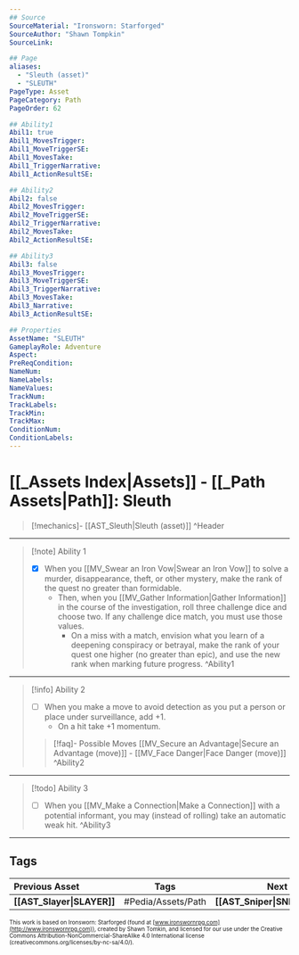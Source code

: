 ```yaml
---
## Source
SourceMaterial: "Ironsworn: Starforged"
SourceAuthor: "Shawn Tompkin"
SourceLink: 

## Page
aliases:
  - "Sleuth (asset)"
  - "SLEUTH"
PageType: Asset
PageCategory: Path
PageOrder: 62

## Ability1
Abil1: true
Abil1_MovesTrigger:
Abil1_MoveTriggerSE:
Abil1_MovesTake:
Abil1_TriggerNarrative:
Abil1_ActionResultSE:

## Ability2
Abil2: false
Abil2_MovesTrigger:
Abil2_MoveTriggerSE:
Abil2_TriggerNarrative:
Abil2_MovesTake:
Abil2_ActionResultSE:

## Ability3
Abil3: false
Abil3_MovesTrigger:
Abil3_MoveTriggerSE:
Abil3_TriggerNarrative:
Abil3_MovesTake:
Abil3_Narrative:
Abil3_ActionResultSE:

## Properties
AssetName: "SLEUTH"
GameplayRole: Adventure
Aspect:
PreReqCondition: 
NameNum:
NameLabels:
NameValues:
TrackNum:
TrackLabels:
TrackMin:
TrackMax:
ConditionNum:
ConditionLabels:
---
```

# [[_Assets Index|Assets]] - [[_Path Assets|Path]]: Sleuth
> [!mechanics]- [[AST_Sleuth|Sleuth (asset)]]
^Header
___
> [!note] Ability 1
> - [x] When you [[MV_Swear an Iron Vow|Swear an Iron Vow]] to solve a murder, disappearance, theft, or other mystery, make the rank of the quest no greater than formidable. 
> 	- Then, when you [[MV_Gather Information|Gather Information]] in the course of the investigation, roll three challenge dice and choose two. If any challenge dice match, you must use those values. 
> 		- On a miss with a match, envision what you learn of a deepening conspiracy or betrayal, make the rank of your quest one higher (no greater than epic), and use the new rank when marking future progress.
^Ability1
___
> [!info] Ability 2
> - [ ] When you make a move to avoid detection as you put a person or place under surveillance, add +1.
> 	- On a hit take +1 momentum.
> > [!faq]- Possible Moves
> > [[MV_Secure an Advantage|Secure an Advantage (move)]] - [[MV_Face Danger|Face Danger (move)]]
^Ability2
___
> [!todo] Ability 3
> - [ ] When you [[MV_Make a Connection|Make a Connection]] with a potential informant, you may (instead of rolling) take an automatic weak hit.
^Ability3
___

## Tags
| Previous Asset| Tags | Next Asset |
|:--- |:---:| ---:|
| **[[AST_Slayer\|SLAYER]]** | #Pedia/Assets/Path | **[[AST_Sniper\|SNIPER]]** |

<font size=-2>This work is based on Ironsworn: Starforged (found at [www.ironswornrpg.com](http://www.ironswornrpg.com)), created by Shawn Tomkin, and licensed for our use under the Creative Commons Attribution-NonCommercial-ShareAlike 4.0 International license  (creativecommons.org/licenses/by-nc-sa/4.0/).</font>
